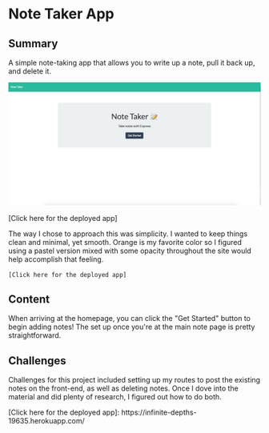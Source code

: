 <h1>
    Note Taker App
</h1>

<h2>
    Summary
</h2>

<p>
    A simple note-taking app that allows you to write up a note, pull it back up, and delete it.
</p>

<img src="Screen Shot 2021-03-28 at 12.45.31 PM.png"> 

[Click here for the deployed app]

<p>
    The way I chose to approach this was simplicity. I wanted to keep things clean and minimal, yet smooth. Orange is my favorite color so I figured using a pastel version mixed with some opacity throughout the site would help accomplish that feeling.
    
    [Click here for the deployed app]
</p>

<h2>
    Content
</h2>

<p>
    When arriving at the homepage, you can click the "Get Started" button to begin adding notes! The set up once you're at the main note page is pretty straightforward.
</p>

<h2>
    Challenges
</h2>

<p>
    Challenges for this project included setting up my routes to post the existing notes on the front-end, as well as deleting notes. Once I dove into the material and did plenty of research, I figured out how to do both.
</p>
[Click here for the deployed app]: https://infinite-depths-19635.herokuapp.com/